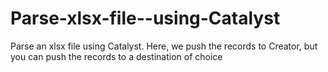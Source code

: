 # Parse-xlsx-file--using-Catalyst
Parse an xlsx file using Catalyst. Here, we push the records to Creator, but you can push the records to a destination of choice
